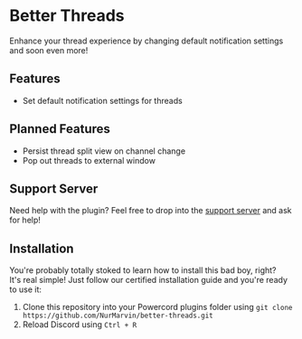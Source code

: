 # Better Threads

Enhance your thread experience by changing default notification settings and soon even more!

## Features

- Set default notification settings for threads

## Planned Features

- Persist thread split view on channel change
- Pop out threads to external window

## Support Server

Need help with the plugin? Feel free to drop into the [support server](https://nurmarv.in/support) and ask for help!

## Installation

You're probably totally stoked to learn how to install this bad boy, right? \
It's real simple! Just follow our certified installation guide and you're ready to use it:

1. Clone this repository into your Powercord plugins folder using `git clone https://github.com/NurMarvin/better-threads.git`
2. Reload Discord using `Ctrl + R`
